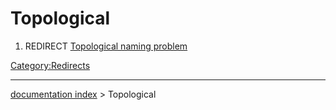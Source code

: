 # Topological
1.  REDIRECT [Topological naming problem](Topological_naming_problem.md)

[Category:Redirects](Category:Redirects.md)

---
[documentation index](../README.md) > Topological
